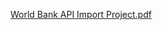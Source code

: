 [World Bank API Import Project.pdf](https://github.com/mattgevercer/Computing-and-Machine-Learning-for-Economics/files/7638054/World.Bank.API.Import.Project.pdf)
